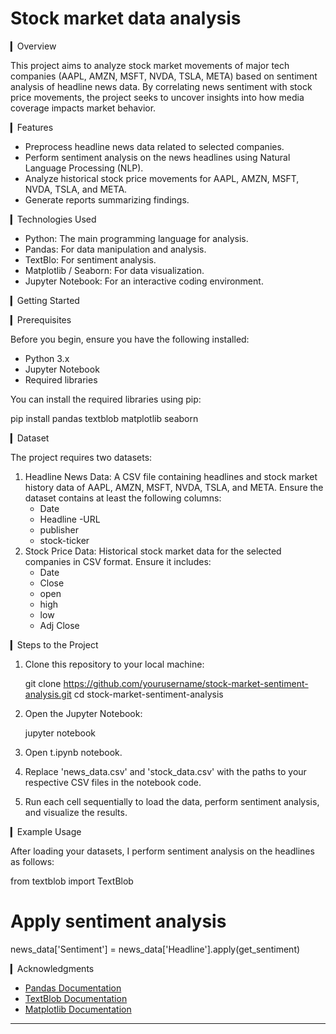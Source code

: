 # Stock market data analysis

▎Overview

This project aims to analyze stock market movements of major tech companies (AAPL, AMZN, MSFT, NVDA, TSLA, META) based on sentiment analysis of headline news data. By correlating news sentiment with stock price movements, the project seeks to uncover insights into how media coverage impacts market behavior.

▎Features

- Preprocess headline news data related to selected companies.
- Perform sentiment analysis on the news headlines using Natural Language Processing (NLP).
- Analyze historical stock price movements for AAPL, AMZN, MSFT, NVDA, TSLA, and META.
- Generate reports summarizing findings.

▎Technologies Used

- Python: The main programming language for analysis.
- Pandas: For data manipulation and analysis.
- TextBlo: For sentiment analysis.
- Matplotlib / Seaborn: For data visualization.
- Jupyter Notebook: For an interactive coding environment.

▎Getting Started

▎Prerequisites

Before you begin, ensure you have the following installed:

- Python 3.x
- Jupyter Notebook
- Required libraries

You can install the required libraries using pip:

pip install pandas  textblob matplotlib seaborn


▎Dataset

The project requires two datasets:

1. Headline News Data: A CSV file containing headlines and stock market history data of AAPL, AMZN, MSFT, NVDA, TSLA, and META. Ensure the dataset contains at least the following columns:
   - Date
   - Headline
   -URL
   - publisher
   - stock-ticker
2. Stock Price Data: Historical stock market data for the selected companies in CSV format. Ensure it includes:
   - Date
   - Close
   - open
   - high
   - low
   - Adj Close

▎Steps to the Project

1. Clone this repository to your local machine:

      git clone https://github.com/yourusername/stock-market-sentiment-analysis.git
   cd stock-market-sentiment-analysis
   

2. Open the Jupyter Notebook:

      jupyter notebook
   

3. Open t.ipynb notebook.

4. Replace 'news_data.csv' and 'stock_data.csv' with the paths to your respective CSV files in the notebook code.

5. Run each cell sequentially to load the data, perform sentiment analysis, and visualize the results.

▎Example Usage

After loading your datasets, I perform sentiment analysis on the headlines as follows:

from textblob import TextBlob


    
# Apply sentiment analysis
news_data['Sentiment'] = news_data['Headline'].apply(get_sentiment)







▎Acknowledgments

- [Pandas Documentation](https://pandas.pydata.org/pandas-docs/stable/)
- [TextBlob Documentation](https://textblob.readthedocs.io/en/dev/)
- [Matplotlib Documentation](https://matplotlib.org/stable/contents.html)

---

